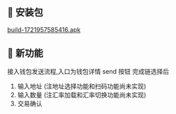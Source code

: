 ## 🚀 安装包

[build-1721957585416.apk](../apks/build-1721972106661.apk)

## 🎉 新功能

接入钱包发送流程,入口为钱包详情 send 按钮
完成链选择后

1. 输入地址 (注地址选择功能和扫码功能尚未实现)
2. 输入数量 (注汇率加载和汇率切换功能尚未实现)
3. 交易确认
